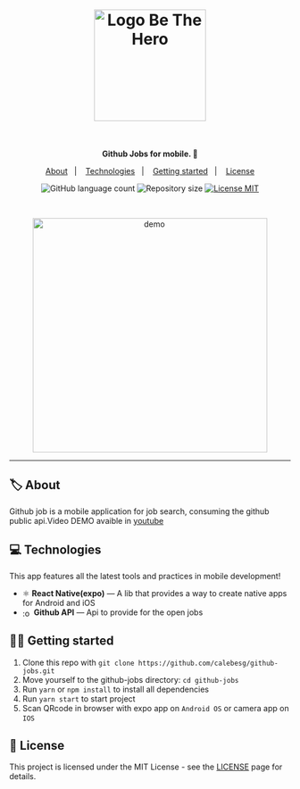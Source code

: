 
<h1 align="center">
  <img src="https://user-images.githubusercontent.com/36782514/85234979-c14ba980-b3e7-11ea-806b-ebcaf766d3d1.png" alt="Logo Be The Hero" width="200">
</h1>
<br>

<p align="center"><b>Github Jobs for mobile. 📱</b></p>

<p align="center">
  <a href="#-About">About</a>&nbsp;&nbsp;&nbsp;|&nbsp;&nbsp;&nbsp;
  <a href="#-Technologies">Technologies</a>&nbsp;&nbsp;&nbsp;|&nbsp;&nbsp;&nbsp;
  <a href="#-Getting-started">Getting started</a>&nbsp;&nbsp;&nbsp;|&nbsp;&nbsp;&nbsp;
  <a href="#-License">License</a>
</p>

<p align="center">
  <img alt="GitHub language count" src="https://img.shields.io/github/languages/count/calebesg/github-jobs">

  <img alt="Repository size" src="https://img.shields.io/github/repo-size/calebesg/github-jobs">

  <a href="https://opensource.org/licenses/MIT">
    <img src="https://img.shields.io/badge/License-MIT-green.svg" alt="License MIT">
  </a>
</p>
<br>

<p align="center">
  <img src="https://user-images.githubusercontent.com/36782514/91621826-e79f3f80-e96a-11ea-86dd-570532610a89.png" alt="demo" height="420">
</p>

<hr />

## 🏷️ About

Github job is a mobile application for job search, consuming the github public api.Video DEMO avaible in [youtube](https://www.youtube.com/watch?v=PrVXBrvlzao)

## 💻 Technologies
This app features all the latest tools and practices in mobile development!

- ⚛️ **React Native(expo)** — A lib that provides a way to create native apps for Android and iOS
- <img class="emoji" align="absmiddle" alt=":octocat:" src="https://github.githubassets.com/images/icons/emoji/octocat.png" width="16" height="16"> **Github API** — Api to provide for the open jobs

## 🏃💨 Getting started

1. Clone this repo with ``git clone https://github.com/calebesg/github-jobs.git``
2. Move yourself to the github-jobs directory: ``cd github-jobs``
3. Run ``yarn`` or ``npm install`` to install all dependencies
4. Run ``yarn start`` to start project
5. Scan QRcode in browser with expo app on ``Android OS`` or camera app on ``IOS``

## 📝 License

This project is licensed under the MIT License - see the [LICENSE](https://opensource.org/licenses/MIT) page for details.
